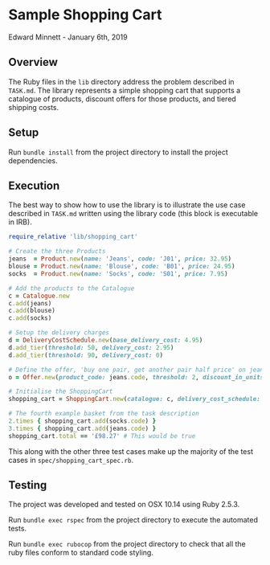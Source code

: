 # Sample Shopping Cart

Edward Minnett - January 6th, 2019

## Overview

The Ruby files in the `lib` directory address the problem described in `TASK.md`. The library
represents a simple shopping cart that supports a catalogue of products, discount offers for
those products, and tiered shipping costs.

## Setup

Run `bundle install` from the project directory to install the project dependencies.

## Execution

The best way to show how to use the library is to illustrate the use case described in `TASK.md`
written using the library code (this block is executable in IRB).

```Ruby
require_relative 'lib/shopping_cart'

# Create the three Products
jeans  = Product.new(name: 'Jeans', code: 'J01', price: 32.95)
blouse = Product.new(name: 'Blouse', code: 'B01', price: 24.95)
socks  = Product.new(name: 'Socks', code: 'S01', price: 7.95)

# Add the products to the Catalogue
c = Catalogue.new
c.add(jeans)
c.add(blouse)
c.add(socks)

# Setup the delivery charges
d = DeliveryCostSchedule.new(base_delivery_cost: 4.95)
d.add_tier(threshold: 50, delivery_cost: 2.95)
d.add_tier(threshold: 90, delivery_cost: 0)

# Define the offer, 'buy one pair, get another pair half price' on jeans
o = Offer.new(product_code: jeans.code, threshold: 2, discount_in_units: 0.5)

# Initialise the ShoppingCart
shopping_cart = ShoppingCart.new(catalogue: c, delivery_cost_schedule: d, offers: [o])

# The fourth example basket from the task description
2.times { shopping_cart.add(socks.code) }
3.times { shopping_cart.add(jeans.code) }
shopping_cart.total == '£98.27' # This would be true
```

This along with the other three test cases make up the majority of the test cases
in `spec/shopping_cart_spec.rb`.

## Testing

The project was developed and tested on OSX 10.14 using Ruby 2.5.3.

Run `bundle exec rspec` from the project directory to execute the automated tests.

Run `bundle exec rubocop` from the project directory to check that all the ruby files conform
to standard code styling.
